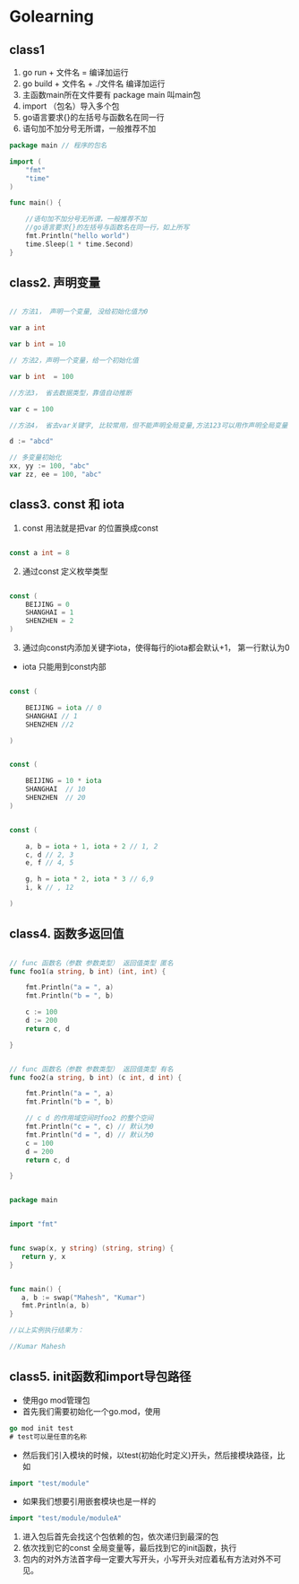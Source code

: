 <!--
 * @Author: zzzzztw
 * @Date: 2023-03-31 10:16:52
 * @LastEditors: Do not edit
 * @LastEditTime: 2023-04-21 13:25:32
 * @FilePath: /Golearning/README.md
-->
# Golearning

## class1
1. go run + 文件名 = 编译加运行   
2. go build + 文件名 + ./文件名 编译加运行
3. 主函数main所在文件要有 package main 叫main包
4. import （包名）导入多个包
5. go语言要求{}的左括号与函数名在同一行
6. 语句加不加分号无所谓，一般推荐不加
```go
package main // 程序的包名

import (
	"fmt"
	"time"
)

func main() {

	//语句加不加分号无所谓，一般推荐不加
	//go语言要求{}的左括号与函数名在同一行，如上所写
	fmt.Println("hello world")
	time.Sleep(1 * time.Second)
}


```

## class2. 声明变量

```go

// 方法1， 声明一个变量, 没给初始化值为0

var a int

var b int = 10

// 方法2，声明一个变量，给一个初始化值

var b int  = 100

//方法3， 省去数据类型，靠值自动推断

var c = 100

//方法4， 省去var关键字, 比较常用，但不能声明全局变量,方法123可以用作声明全局变量

d := "abcd"

// 多变量初始化
xx, yy := 100, "abc"
var zz, ee = 100, "abc"

```

## class3. const 和 iota

1. const 用法就是把var 的位置换成const

```go

const a int = 8

```

2. 通过const 定义枚举类型

```go

const (
	BEIJING = 0
	SHANGHAI = 1
	SHENZHEN = 2
)

```

3. 通过向const内添加关键字iota，使得每行的iota都会默认+1， 第一行默认为0

* iota 只能用到const内部

```go

const (

	BEIJING = iota // 0
	SHANGHAI // 1
	SHENZHEN //2

)


const (

	BEIJING = 10 * iota
	SHANGHAI  // 10
	SHENZHEN  // 20
)


const (

	a, b = iota + 1, iota + 2 // 1, 2
	c, d // 2, 3
	e, f // 4, 5

	g, h = iota * 2, iota * 3 // 6,9
	i, k // , 12

)

```

## class4. 函数多返回值


```go

// func 函数名（参数 参数类型） 返回值类型 匿名
func foo1(a string, b int) (int, int) {

	fmt.Println("a = ", a)
	fmt.Println("b = ", b)

	c := 100
	d := 200
	return c, d

}


// func 函数名（参数 参数类型） 返回值类型 有名
func foo2(a string, b int) (c int, d int) {

	fmt.Println("a = ", a)
	fmt.Println("b = ", b)

	// c d 的作用域空间时foo2 的整个空间
	fmt.Println("c = ", c) // 默认为0
	fmt.Println("d = ", d) // 默认为0
	c = 100
	d = 200
	return c, d

}


package main


import "fmt"


func swap(x, y string) (string, string) {
   return y, x
}


func main() {
   a, b := swap("Mahesh", "Kumar")
   fmt.Println(a, b)
}

//以上实例执行结果为：

//Kumar Mahesh


```

## class5. init函数和import导包路径

* 使用go mod管理包
* 首先我们需要初始化一个go.mod，使用

```go
go mod init test
# test可以是任意的名称

```

* 然后我们引入模块的时候，以test(初始化时定义)开头，然后接模块路径，比如

```go
import "test/module"
```
* 如果我们想要引用嵌套模块也是一样的

```go
import "test/module/moduleA"
```

1. 进入包后首先会找这个包依赖的包，依次递归到最深的包
2. 依次找到它的const 全局变量等，最后找到它的init函数，执行
3. 包内的对外方法首字母一定要大写开头，小写开头对应着私有方法对外不可见。